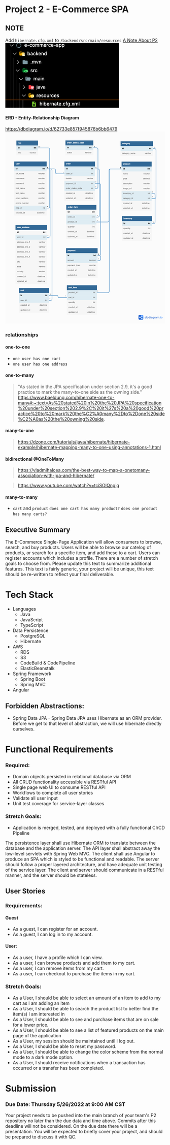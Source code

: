 # Project 2 - E-Commerce SPA

## NOTE
Add `hibernate.cfg.xml` to `/backend/src/main/resources`
[A Note About P2](https://github.com/220328-Java-Full-Stack-AWS/Curriculum-Notes/blob/main/P2.md)
![](./images/Screen%20Shot%202022-05-04%20at%209.14.08%20PM.png)


#### ERD - Entity-Relationship Diagram
https://dbdiagram.io/d/62733e857f945876b6bb6479
![](images/db-diagram.png)

### relationships
#### one-to-one
- `one user has one cart`
- `one user has one address` 
#### one-to-many
>"As stated in the JPA specification under section 2.9, it's a good practice to mark the many-to-one side as the owning side."
https://www.baeldung.com/hibernate-one-to-many#:~:text=As%20stated%20in%20the%20JPA%20specification%20under%20section%202.9%2C%20it%27s%20a%20good%20practice%20to%20mark%20the%C2%A0many%2Dto%2Done%20side%C2%A0as%20the%20owning%20side.
#### many-to-one
>https://dzone.com/tutorials/java/hibernate/hibernate-example/hibernate-mapping-many-to-one-using-annotations-1.html
#### bidirectional @OneToMany
>https://vladmihalcea.com/the-best-way-to-map-a-onetomany-association-with-jpa-and-hibernate/

>https://www.youtube.com/watch?v=tciSOIQngig
#### many-to-many
- `cart` and `product`
  `does one cart has many product?`
  `does one product has many carts?`


## Executive Summary
The E-Commerce Single-Page Application will allow consumers to browse, search, and buy products. Users will be able to browse our catelog of products, or search for a specific item, and add these to a cart. Users can register accounts which includes a profile. There are a number of stretch goals to choose from. Please update this text to summarize additional features. This text is fairly generic, your project will be unique, this text should be re-written to reflect your final deliverable.


# Tech Stack
 - Languages
   - Java
   - JavaScript
   - TypeScript
 - Data Persistence
   - PostgreSQL
   - Hibernate
 - AWS
   - RDS
   - S3
   - CodeBuild & CodePipeline
   - ElasticBeanstalk
 - Spring Framework
   - Spring Boot
   - Spring MVC
 - Angular

## Forbidden Abstractions:
 - Spring Data JPA - Spring Data JPA uses Hibernate as an ORM provider. Before we get to that level of abstraction, we will use hibernate directly ourselves.


# Functional Requirements
### Required:
 - Domain objects persisted in relational database via ORM
 - All CRUD functionality accessible via RESTful API
 - Single page web UI to consume RESTful API
 - Workflows to complete all user stories
 - Validate all user input
 - Unit test coverage for service-layer classes

### Stretch Goals:
 - Application is merged, tested, and deployed with a fully functional CI/CD Pipeline

The persistence layer shall use Hibernate ORM to translate between the database and the application server. The API layer shall abstract away the low-level servlets with Spring Web MVC. The client shall use Angular to produce an SPA which is styled to be functional and readable. The server should follow a proper layered architecture, and have adequate unit testing of the service layer. The client and server should communicate in a RESTful manner, and the server should be stateless. 


## User Stories
### Requirements:
#### Guest
 - As a guest, I can register for an account.
 - As a guest, I can log in to my account.

#### User:
 - As a user, I have a profile which I can view.
 - As a user, I can browse products and add them to my cart.
 - As a user, I can remove items from my cart.
 - As a user, I can checkout to purchase the items in my cart.

### Stretch Goals:
 - As a User, I should be able to select an amount of an item to add to my cart as I am adding an item
 - As a User, I should be able to search the product list to better find the item(s) I am interested in
 - As a User, I should be able to see and purchase items that are on sale for a lower price.
 - As a User, I should be able to see a list of featured products on the main page of the application
 - As a User, my session should be maintained until I log out.
 - As a User, I should be able to reset my password.
 - As a User, I should be able to change the color scheme from the normal mode to a dark mode option.
 - As a User, I should receive notifications when a transaction has occurred or a transfer has been completed.

# Submission
### Due Date: Thursday 5/26/2022 at 9:00 AM CST
Your project needs to be pushed into the main branch of your team's P2 repository no later than the due data and time above. Commits after this deadline will not be considered. On the due date there will be a presentation. You will be expected to briefly cover your project, and should be prepared to discuss it with QC.

